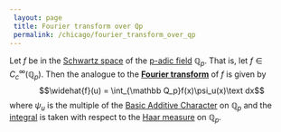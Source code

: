 ```yaml
---
 layout: page
 title: Fourier transform over Qp
 permalink: /chicago/fourier_transform_over_qp
---
```

Let $f$ be in the [Schwartz space](https://mathgloss.github.io/MathGloss/chicago/Schwartz_space) of the [p-adic field](https://mathgloss.github.io/MathGloss/chicago/p-adic_field) $\mathbb Q_p$. That is, let $f\in C_c^\infty(\mathbb Q_p)$. Then the analogue to the **[Fourier transform](https://mathgloss.github.io/MathGloss/chicago/Fourier_transform)** of $f$ is given by $$\widehat{f}(u) = \int_{\mathbb Q_p}f(x)\psi_u(x)\text dx$$ where $\psi_u$ is the multiple of the [Basic Additive Character](https://mathgloss.github.io/MathGloss/chicago/Basic_Additive_Character) on $\mathbb Q_p$ and the [integral](https://mathgloss.github.io/MathGloss/chicago/Lebesgue_integral) is taken with respect to the [Haar measure](https://mathgloss.github.io/MathGloss/chicago/Haar_measure_on_additive_Qp) on $\mathbb Q_p$. 

